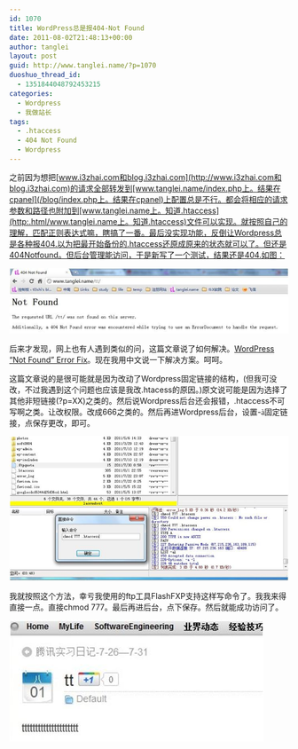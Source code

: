 ```yaml
---
id: 1070
title: WordPress总是报404-Not Found
date: 2011-08-02T21:48:13+00:00
author: tanglei
layout: post
guid: http://www.tanglei.name/?p=1070
duoshuo_thread_id:
  - 1351844048792453215
categories:
  - Wordpress
  - 我做站长
tags:
  - .htaccess
  - 404 Not Found
  - Wordpress
---
```

之前因为想把[www.i3zhai.com和blog.i3zhai.com](http://www.i3zhai.com和blog.i3zhai.com)的请求全部转发到[www.tanglei.name/index.php上。结果在cpanel](/blog/index.php上。结果在cpanel)上配置总是不行。都会将相应的请求参数和路径也附加到[www.tanglei.name上。知道.htaccess](http:.html/www.tanglei.name上。知道.htaccess)文件可以实现。就按照自己的理解，匹配正则表达式嘛，瞎搞了一番。最后没实现功能，反倒让Wordpress总是各种报404.以为把最开始备份的.htaccess还原成原来的状态就可以了。但还是404Notfound。但后台管理能访问，于是新写了一个测试，结果还是404.如图： 


![](/wp-content/uploads/2011/08/080211_1347_Wordpress401.jpg) 

后来才发现，网上也有人遇到类似的问，这篇文章说了如何解决。[WordPress &#8220;Not Found&#8221; Error Fix](http://www.squidoo.com/Wordpress-not-found-error-fix)。现在我用中文说一下解决方案。呵呵。 

这篇文章说的是很可能就是因为改动了Wordpress固定链接的结构，(但我可没改，不过我遇到这个问题也应该是我改.htacess的原因。)原文说可能是因为选择了其他非短链接(?p=XX)之类的。然后说Wordpress后台还会报错，.htaccess不可写啊之类。让改权限。改成666之类的。然后再进Wordpress后台，设置-<span style="font-family:Wingdings">à</span>固定链接，点保存更改，即可。 


![](/wp-content/uploads/2011/08/080211_1347_Wordpress402.jpg) 

我就按照这个方法，幸亏我使用的ftp工具FlashFXP支持这样写命令了。我我来得直接一点。直接chmod 777。最后再进后台，点下保存。然后就能成功访问了。 


![](/wp-content/uploads/2011/08/080211_1347_Wordpress403.jpg) 

 
